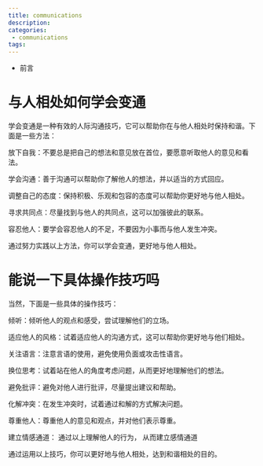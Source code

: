 ```yaml
---
title: communications
description:
categories:
 - communications
tags:
---
```


- 前言

# 与人相处如何学会变通

学会变通是一种有效的人际沟通技巧，它可以帮助你在与他人相处时保持和谐。下面是一些方法：

放下自我：不要总是把自己的想法和意见放在首位，要愿意听取他人的意见和看法。

学会沟通：善于沟通可以帮助你了解他人的想法，并以适当的方式回应。

调整自己的态度：保持积极、乐观和包容的态度可以帮助你更好地与他人相处。

寻求共同点：尽量找到与他人的共同点，这可以加强彼此的联系。

容忍他人：要学会容忍他人的不足，不要因为小事而与他人发生冲突。

通过努力实践以上方法，你可以学会变通，更好地与他人相处。

# 能说一下具体操作技巧吗

当然，下面是一些具体的操作技巧：

倾听：倾听他人的观点和感受，尝试理解他们的立场。

适应他人的风格：试着适应他人的沟通方式，这可以帮助你更好地与他们相处。

关注语言：注意言语的使用，避免使用负面或攻击性语言。

换位思考：试着站在他人的角度考虑问题，从而更好地理解他们的想法。

避免批评：避免对他人进行批评，尽量提出建议和帮助。

化解冲突：在发生冲突时，试着通过和解的方式解决问题。

尊重他人：尊重他人的意见和观点，并对他们表示尊重。

建立情感通道： 通过以上理解他人的行为， 从而建立感情通道

通过运用以上技巧，你可以更好地与他人相处，达到和谐相处的目的。